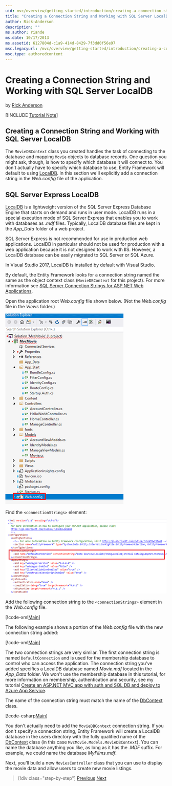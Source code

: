 ```yaml
---
uid: mvc/overview/getting-started/introduction/creating-a-connection-string
title: "Creating a Connection String and Working with SQL Server LocalDB | Microsoft Docs"
author: Rick-Anderson
description: ""
ms.author: riande
ms.date: 10/17/2013
ms.assetid: 6127804d-c1a9-414d-8429-7f3dd0f56e97
msc.legacyurl: /mvc/overview/getting-started/introduction/creating-a-connection-string
msc.type: authoredcontent
---
```

Creating a Connection String and Working with SQL Server LocalDB
====================
by [Rick Anderson](https://twitter.com/RickAndMSFT)

[!INCLUDE [Tutorial Note](sample/code-location.md)]

## Creating a Connection String and Working with SQL Server LocalDB

The `MovieDBContext` class you created handles the task of connecting to the database and mapping `Movie` objects to database records. One question you might ask, though, is how to specify which database it will connect to. You don't actually have to specify which database to use, Entity Framework will default to using [LocalDB](https://docs.microsoft.com/sql/database-engine/configure-windows/sql-server-2016-express-localdb). In this section we'll explicitly add a connection string in the *Web.config* file of the application.

## SQL Server Express LocalDB

[LocalDB](https://docs.microsoft.com/sql/database-engine/configure-windows/sql-server-2016-express-localdb) is a lightweight version of the SQL Server Express Database Engine that starts on demand and runs in user mode. LocalDB runs in a special execution mode of SQL Server Express that enables you to work with databases as *.mdf* files. Typically, LocalDB database files are kept in the *App\_Data* folder of a web project.

SQL Server Express is not recommended for use in production web applications. LocalDB in particular should not be used for production with a web application because it is not designed to work with IIS. However, a LocalDB database can be easily migrated to SQL Server or SQL Azure.

In Visual Studio 2017, LocalDB is installed by default with Visual Studio.

By default, the Entity Framework looks for a connection string named the same as the object context class (`MovieDBContext` for this project). For more information see [SQL Server Connection Strings for ASP.NET Web Applications](https://msdn.microsoft.com/library/jj653752.aspx).

Open the application root *Web.config* file shown below. (Not the *Web.config* file in the *Views* folder.)

![](creating-a-connection-string/_static/image1.png)

Find the `<connectionStrings>` element:

![](creating-a-connection-string/_static/image2.png)

Add the following connection string to the `<connectionStrings>` element in the *Web.config* file.

[!code-xml[Main](creating-a-connection-string/samples/sample1.xml)]

The following example shows a portion of the *Web.config* file with the new connection string added:

[!code-xml[Main](creating-a-connection-string/samples/sample2.xml)]

The two connection strings are very similar. The first connection string is named `DefaultConnection` and is used for the membership database to control who can access the application. The connection string you've added specifies a LocalDB database named *Movie.mdf* located in the *App\_Data* folder. We won't use the membership database in this tutorial, for more information on membership, authentication and security, see my tutorial [Create an ASP.NET MVC app with auth and SQL DB and deploy to Azure App Service](https://docs.microsoft.com/aspnet/core/security/authorization/secure-data).

The name of the connection string must match the name of the [DbContext](https://msdn.microsoft.com/library/system.data.entity.dbcontext(v=vs.103).aspx) class.

[!code-csharp[Main](creating-a-connection-string/samples/sample3.cs?highlight=15)]

You don't actually need to add the `MovieDBContext` connection string. If you don't specify a connection string, Entity Framework will create a LocalDB database in the users directory with the fully qualified name of the [DbContext](https://msdn.microsoft.com/library/system.data.entity.dbcontext(v=vs.103).aspx) class (in this case `MvcMovie.Models.MovieDBContext`). You can name the database anything you like, as long as it has the *.MDF* suffix. For example, we could name the database *MyFilms.mdf*.

Next, you'll build a new `MoviesController` class that you can use to display the movie data and allow users to create new movie listings.

> [!div class="step-by-step"]
> [Previous](adding-a-model.md)
> [Next](accessing-your-models-data-from-a-controller.md)
